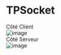 # TPSocket
Côté Client  
![image](https://user-images.githubusercontent.com/102111459/159679895-9cf95693-a230-42fc-87e6-8c637cc00898.png)  
Côté Serveur  
![image](https://user-images.githubusercontent.com/102111459/159680060-144c587c-594a-4b55-a7e0-10caac71c778.png)  
